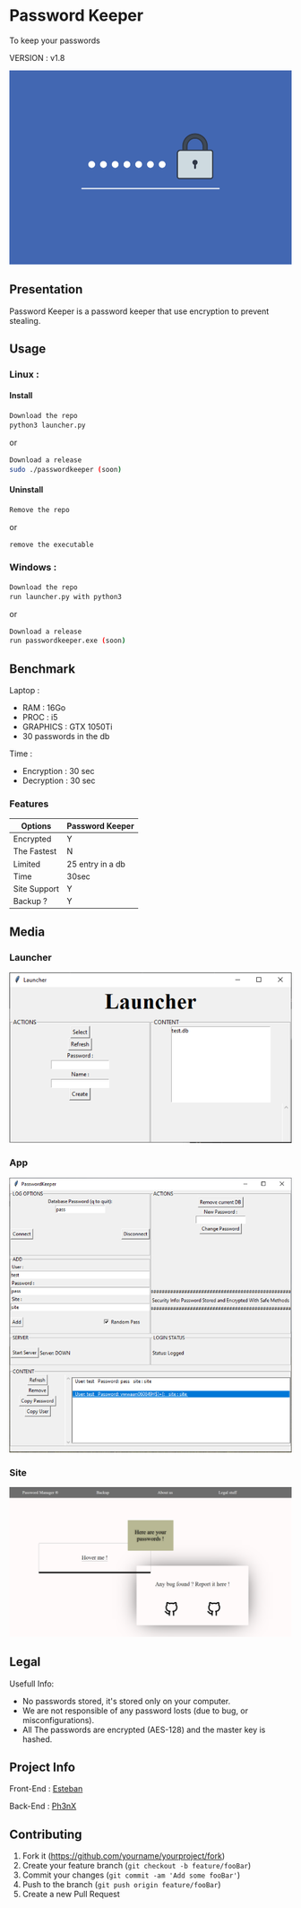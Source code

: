 # Password Keeper
To keep your passwords

VERSION : v1.8

![](pkpp.png)


## Presentation

Password Keeper is a password keeper that use encryption to prevent stealing.

## Usage

### Linux :

#### Install
```sh
Download the repo
python3 launcher.py
```
or
```sh
Download a release
sudo ./passwordkeeper (soon)
```
#### Uninstall
```sh
Remove the repo
```
or
```sh
remove the executable
```

### Windows :
```sh
Download the repo
run launcher.py with python3
```
or
```sh
Download a release
run passwordkeeper.exe (soon)
```

## Benchmark

Laptop : 
  * RAM      : 16Go
  * PROC     : i5
  * GRAPHICS : GTX 1050Ti
  * 30 passwords in the db

Time : 
* Encryption : 30 sec
* Decryption : 30 sec


### Features

|  Options   | Password Keeper |
|------------|-----------------|
| Encrypted     | Y       |
| The Fastest    | N       |
| Limited | 25 entry in a db       |
| Time      | 30sec       |
| Site Support   | Y       |
|Backup ? | Y |



## Media

### Launcher
![](launcher.png)

### App
![](header14.PNG)

### Site
![](site.PNG)

## Legal

Usefull Info:
* No passwords stored, it's stored only on your computer.
* We are not responsible of any password losts (due to bug, or misconfigurations).
* All The passwords are encrypted (AES-128) and the master key is hashed.

## Project Info
Front-End : [Esteban](https://github.com/Esteban795)

Back-End  : [Ph3nX](https://github.com/Ph3nX-Z)

## Contributing

1. Fork it (<https://github.com/yourname/yourproject/fork>)
2. Create your feature branch (`git checkout -b feature/fooBar`)
3. Commit your changes (`git commit -am 'Add some fooBar'`)
4. Push to the branch (`git push origin feature/fooBar`)
5. Create a new Pull Request
